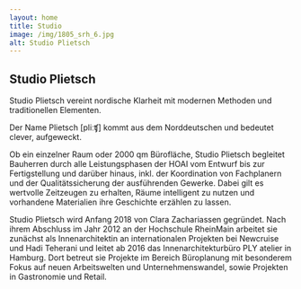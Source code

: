 ```yaml
---
layout: home
title: Studio
image: /img/1805_srh_6.jpg
alt: Studio Plietsch
---
```

## Studio Plietsch

Studio Plietsch vereint nordische Klarheit mit modernen Methoden und traditionellen Elementen.

Der Name Plietsch \[pliːʧ] kommt aus dem Norddeutschen und bedeutet clever, aufgeweckt.

Ob ein einzelner Raum oder 2000 qm Bürofläche, Studio Plietsch begleitet Bauherren durch alle Leistungsphasen der HOAI vom Entwurf bis zur Fertigstellung und darüber hinaus, inkl. der Koordination von Fachplanern und der Qualitätssicherung der ausführenden Gewerke. Dabei gilt es wertvolle Zeitzeugen zu erhalten, Räume intelligent zu nutzen und vorhandene Materialien ihre Geschichte erzählen zu lassen.

Studio Plietsch wird Anfang 2018 von Clara Zachariassen gegründet. Nach ihrem Abschluss im Jahr 2012 an der Hochschule RheinMain arbeitet sie zunächst als Innenarchitektin an internationalen Projekten bei Newcruise und Hadi Teherani und leitet ab 2016 das Innenarchitekturbüro PLY atelier in Hamburg. Dort betreut sie Projekte im Bereich Büroplanung mit besonderem Fokus auf neuen Arbeitswelten und Unternehmenswandel, sowie Projekten in Gastronomie und Retail.
